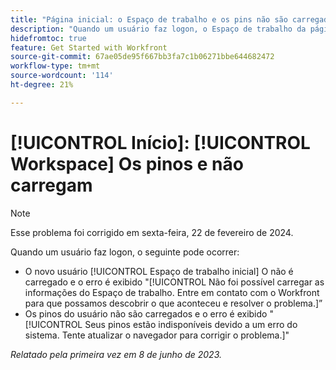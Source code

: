 ```yaml
---
title: "Página inicial: o Espaço de trabalho e os pins não são carregados"
description: "Quando um usuário faz logon, o Espaço de trabalho da página inicial e os pins não são carregados e ele vê mensagens de erro."
hidefromtoc: true
feature: Get Started with Workfront
source-git-commit: 67ae05de95f667bb3fa7c1b06271bbe644682472
workflow-type: tm+mt
source-wordcount: '114'
ht-degree: 21%

---
```



# [!UICONTROL Início]: [!UICONTROL Workspace] Os pinos e não carregam

>[!NOTE]
>
>Esse problema foi corrigido em sexta-feira, 22 de fevereiro de 2024.

Quando um usuário faz logon, o seguinte pode ocorrer:

* O novo usuário [!UICONTROL Espaço de trabalho inicial] O não é carregado e o erro é exibido &quot;[!UICONTROL Não foi possível carregar as informações do Espaço de trabalho. Entre em contato com o Workfront para que possamos descobrir o que aconteceu e resolver o problema.]”
* Os pinos do usuário não são carregados e o erro é exibido &quot;[!UICONTROL Seus pinos estão indisponíveis devido a um erro do sistema. Tente atualizar o navegador para corrigir o problema.]&quot;

_Relatado pela primeira vez em 8 de junho de 2023._
